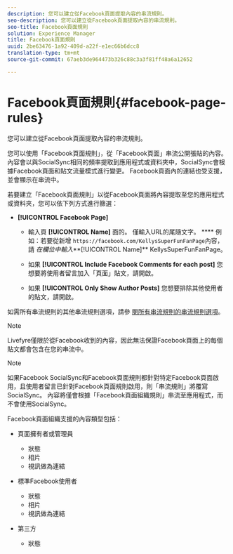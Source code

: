 ```yaml
---
description: 您可以建立從Facebook頁面提取內容的串流規則。
seo-description: 您可以建立從Facebook頁面提取內容的串流規則。
seo-title: Facebook頁面規則
solution: Experience Manager
title: Facebook頁面規則
uuid: 2be63476-1a92-409d-a22f-e1ec66b6dcc8
translation-type: tm+mt
source-git-commit: 67aeb3de964473b326c88c3a3f81ff48a6a12652

---
```



# Facebook頁面規則{#facebook-page-rules}

您可以建立從Facebook頁面提取內容的串流規則。

您可以使用「Facebook頁面規則」，從「Facebook頁面」串流公開張貼的內容。 內容會以與SocialSync相同的頻率提取到應用程式或資料夾中，SocialSync會根據Facebook頁面和貼文流量模式進行變更。 Facebook頁面內的連結也受支援，並會顯示在串流中。

若要建立「Facebook頁面規則」以從Facebook頁面將內容提取至您的應用程式或資料夾，您可以依下列方式進行篩選：

* **[!UICONTROL Facebook Page]**

   * 輸入頁 **[!UICONTROL Name]** 面的。 僅輸入URL的尾隨文字。 **** 例如：若要從新增 `https://facebook.com/KellysSuperFunFanPage`內容，請 *在欄位中輸入***[!UICONTROL Name]** KellysSuperFunFanPage。

   * 如果 **[!UICONTROL Include Facebook Comments for each post]** 您想要將使用者留言加入「頁面」貼文，請開啟。
   * 如果 **[!UICONTROL Only Show Author Posts]** 您想要排除其他使用者的貼文，請開啟。

如需所有串流規則的其他串流規則選項，請參 [閱所有串流規則的串流規則選項](../c-streams/c-stream-rule-options-for-all-stream-rules.md#c_stream_rule_options_for_all_stream_rules)。

>[!NOTE]
>
>Livefyre僅限於從Facebook收到的內容，因此無法保證Facebook頁面上的每個貼文都會包含在您的串流中。

>[!NOTE]
>
>如果Facebook SocialSync和Facebook頁面規則都針對特定Facebook頁面啟用，且使用者留言已針對Facebook頁面規則啟用，則「串流規則」將覆寫SocialSync。 內容將僅會根據「Facebook頁面組織規則」串流至應用程式，而不會使用SocialSync。

Facebook頁面組織支援的內容類型包括：

* 頁面擁有者或管理員

   * 狀態
   * 相片
   * 視訊做為連結

* 標準Facebook使用者

   * 狀態
   * 相片
   * 視訊做為連結

* 第三方

   * 狀態

